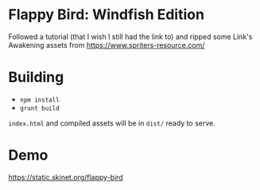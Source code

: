 # Flappy Bird: Windfish Edition

Followed a tutorial (that I wish I still had the link to) and ripped some Link's Awakening assets from https://www.spriters-resource.com/

# Building
* `npm install`
* `grunt build`

`index.html` and compiled assets will be in `dist/` ready to serve.

# Demo
https://static.skinet.org/flappy-bird

